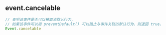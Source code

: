 
## event.cancelable 
```js
// 表明该事件是否可以被取消默认行为, 
// 如果该事件可以用 preventDefault() 可以阻止与事件关联的默认行为，则返回 true，否则为 false
Event.cancelable 
```